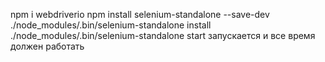 npm i webdriverio
npm install selenium-standalone --save-dev
./node_modules/.bin/selenium-standalone install
./node_modules/.bin/selenium-standalone start запускается и все время должен работать
